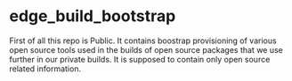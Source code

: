 # edge_build_bootstrap

First of all this repo is Public.
It contains  boostrap provisioning of various open source tools 
used in the builds of open source packages that we use further 
in our private builds.
It is supposed to contain only open source related information.

